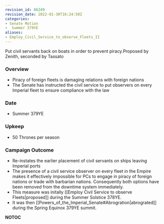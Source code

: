 ```yaml
---
revision_id: 86249
revision_date: 2022-01-30T16:24:50Z
categories:
- Senate Motion
-  Summer 379YE
aliases:
- Employ_Civil_Service_to_observe_Fleets_II
---
```


Put civil servants back on boats in order to prevent piracy.Proposed by Zenith, seconded by Tassato

### Overview
* Piracy of foreign fleets is damaging relations with foreign nations
* The Senate has instructed the civil service to put observers on every Imperial fleet to ensure compliance with the law

### Date
* Summer 379YE

### Upkeep
* 50 Thrones per season

### Campaign Outcome
* Re-instates the earlier placement of civil servants on ships leaving Imperial ports
* The presence of a civil service observer on every fleet in the Empire makes it effectively impossible for PCs to engage in piracy of foreign nations or trade with barbarian nations. Consequently both options have been removed from the downtime system immediately. 
* This measure was initally [[Employ Civil Service to observe Fleets|proposed]] during the Summer Solstice 378YE.
* It was then [[Powers_of_the_Imperial_Senate#Abrogration|abrograted]] during the Spring Equinox 379YE summit.



__NOTOC__